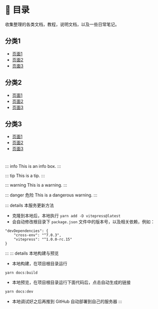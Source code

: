 # :closed_book: 目录

收集整理的各类文档，教程，说明文档，以及一些日常笔记。
## 分类1
- [页面1](../分类1/页面1/)
- [页面2](../分类1/页面2/)
- [页面3](../分类1/页面3/)


## 分类2
- [页面1](../分类2/页面1/)
- [页面2](../分类2/页面2/)
- [页面3](../分类2/页面3/)

## 分类3
- [页面1](../分类3/页面1/)
- [页面2](../分类3/页面2/)
- [页面3](../分类3/页面3/)
#
::: info
This is an info box.
:::

::: tip
This is a tip.
:::

::: warning
This is a warning.
:::

::: danger 危险
This is a dangerous warning.
:::

::: details 本服务更新方法
- 克隆到本地后，本地执行 `yarn add -D vitepress@latest`
- 会自动修改根目录下 `package.json` 文件中的版本号，以及相关依赖，例如：
```json{3}
"devDependencies": {
    "cross-env": "^7.0.3",
    "vitepress": "^1.0.0-rc.15"
}
```
:::
::: details 本地构建与预览
- 本地构建，在项目根目录运行
```bash
yarn docs:build
```
- 本地预览，在项目根目录运行下面代码后，点击自动生成的链接
```bash
yarn docs:dev
```
- 本地调试好之后再推到 GitHub 自动部署到自己的服务器
:::
